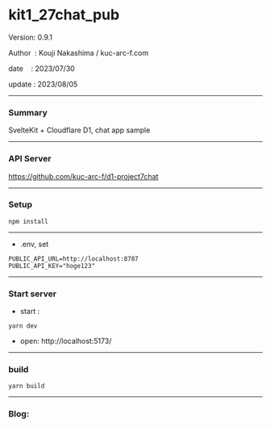 ﻿# kit1_27chat_pub

 Version: 0.9.1

 Author  : Kouji Nakashima / kuc-arc-f.com

 date    : 2023/07/30

 update  : 2023/08/05 
 
***
### Summary

SvelteKit + Cloudflare D1, chat app sample

***
### API Server

https://github.com/kuc-arc-f/d1-project7chat

***
### Setup

```
npm install
```
***
* .env, set

```
PUBLIC_API_URL=http://localhost:8787
PUBLIC_API_KEY="hoge123"
```

***
### Start server
* start :

```
yarn dev
```

* open: http://localhost:5173/

***
### build

```
yarn build
```

***
### Blog:

